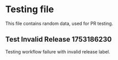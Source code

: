 # Testing file

This file contains random data, used for PR testing.


## Test Invalid Release 1753186230

Testing workflow failure with invalid release label.

